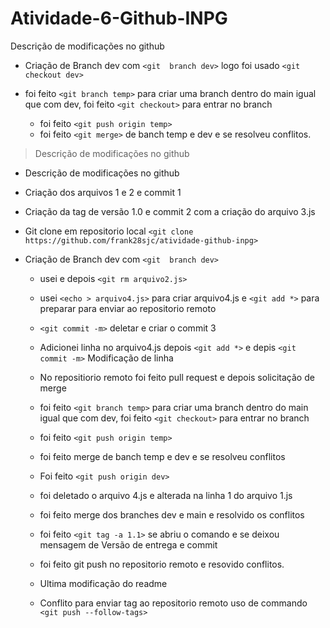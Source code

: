 # Atividade-6-Github-INPG

Descrição de modificações no github

* Criação de Branch dev com `<git  branch dev>` logo foi usado `<git checkout dev>`

* foi feito `<git branch temp>` para criar uma branch dentro do main igual que com dev, foi feito `<git checkout>` para entrar no branch
  * foi feito `<git push origin temp>`
  * foi feito `<git merge>` de banch temp e dev e se resolveu conflitos.

> Descrição de modificações no github

* Descrição de modificações no github
* Criação dos arquivos 1 e 2 e commit 1
* Criação da tag de versão 1.0 e commit 2 com a criação do arquivo 3.js
* Git clone em repositorio local  `<git clone https://github.com/frank28sjc/atividade-github-inpg>`
* Criação de Branch dev com `<git  branch dev>`

  * usei <rm arquivo2.js> e depois `<git rm arquivo2.js>`
  * usei `<echo > arquivo4.js>` para criar arquivo4.js  e `<git add *>` para preparar para enviar ao repositorio remoto
  * `<git commit -m>` deletar e criar o commit 3
  * Adicionei linha no arquivo4.js depois `<git add *>` e depis `<git commit -m>` Modificação de linha
  * No repositiorio remoto foi feito pull request e depois solicitação de merge


  * foi feito `<git branch temp>` para criar uma branch dentro do main igual que com dev, foi feito `<git checkout>` para entrar no branch
  * foi feito `<git push origin temp>`
  * foi feito merge de banch temp e dev e se resolveu conflitos
  * Foi feito `<git push origin dev>`
  * foi deletado o arquivo 4.js e alterada na linha 1 do arquivo 1.js
  * foi feito merge dos branches dev e main e resolvido os conflitos 
  * foi feito `<git tag -a 1.1>` se abriu o comando e se deixou mensagem de Versão de entrega e commit
  * foi feito git push no repositorio remoto e resovido conflitos. 
  * Ultima modificação do readme
  * Conflito para enviar tag ao repositorio remoto uso de commando `<git push --follow-tags>`


